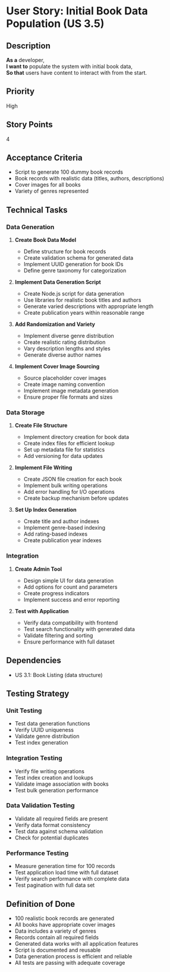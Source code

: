 # User Story: Initial Book Data Population (US 3.5)

## Description
**As a** developer,  
**I want to** populate the system with initial book data,  
**So that** users have content to interact with from the start.

## Priority
High

## Story Points
4

## Acceptance Criteria
- Script to generate 100 dummy book records
- Book records with realistic data (titles, authors, descriptions)
- Cover images for all books
- Variety of genres represented

## Technical Tasks

### Data Generation
1. **Create Book Data Model**
   - Define structure for book records
   - Create validation schema for generated data
   - Implement UUID generation for book IDs
   - Define genre taxonomy for categorization

2. **Implement Data Generation Script**
   - Create Node.js script for data generation
   - Use libraries for realistic book titles and authors
   - Generate varied descriptions with appropriate length
   - Create publication years within reasonable range

3. **Add Randomization and Variety**
   - Implement diverse genre distribution
   - Create realistic rating distribution
   - Vary description lengths and styles
   - Generate diverse author names

4. **Implement Cover Image Sourcing**
   - Source placeholder cover images
   - Create image naming convention
   - Implement image metadata generation
   - Ensure proper file formats and sizes

### Data Storage
1. **Create File Structure**
   - Implement directory creation for book data
   - Create index files for efficient lookup
   - Set up metadata file for statistics
   - Add versioning for data updates

2. **Implement File Writing**
   - Create JSON file creation for each book
   - Implement bulk writing operations
   - Add error handling for I/O operations
   - Create backup mechanism before updates

3. **Set Up Index Generation**
   - Create title and author indexes
   - Implement genre-based indexing
   - Add rating-based indexes
   - Create publication year indexes

### Integration
1. **Create Admin Tool**
   - Design simple UI for data generation
   - Add options for count and parameters
   - Create progress indicators
   - Implement success and error reporting

2. **Test with Application**
   - Verify data compatibility with frontend
   - Test search functionality with generated data
   - Validate filtering and sorting
   - Ensure performance with full dataset

## Dependencies
- US 3.1: Book Listing (data structure)

## Testing Strategy

### Unit Testing
- Test data generation functions
- Verify UUID uniqueness
- Validate genre distribution
- Test index generation

### Integration Testing
- Verify file writing operations
- Test index creation and lookups
- Validate image association with books
- Test bulk generation performance

### Data Validation Testing
- Validate all required fields are present
- Verify data format consistency
- Test data against schema validation
- Check for potential duplicates

### Performance Testing
- Measure generation time for 100 records
- Test application load time with full dataset
- Verify search performance with complete data
- Test pagination with full data set

## Definition of Done
- 100 realistic book records are generated
- All books have appropriate cover images
- Data includes a variety of genres
- Records contain all required fields
- Generated data works with all application features
- Script is documented and reusable
- Data generation process is efficient and reliable
- All tests are passing with adequate coverage
